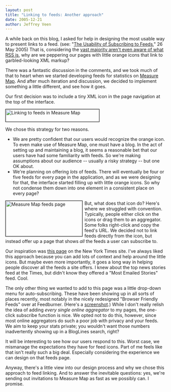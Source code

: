 ```yaml
---
layout: post
title: "Linking to feeds: Another approach"
date: 2005-12-21
author: Jeffrey Veen
---
```

A while back on this blog, I asked for help in designing the most usable way to present links to a feed. (see: "<a href="http://www.veen.com/jeff/archives/000733.html">The Usability of Subscribing to Feeds</a>," 26 May 2005) That is, considering the <a href="http://rssdiary.marketingstudies.net/content/according_to_forrester_6_use_rss.php">vast majority aren't even aware of what RSS is</a>, why are we peppering our pages with little orange icons that link to garbled-looking XML markup?

There was a fantastic discussion in the comments, and we took much of that to heart when we started developing feeds for statistics on <a href="http://www.measuremap.com/">Measure Map</a>. And after much iteration and discussion, we decided to implement something a little different, and see how it goes.

Our first decision was to include a tiny XML icon in the page navigation at the top of the interface. 

<a href="http://www.flickr.com/photos/veen/76066703/"><img src="http://static.flickr.com/41/76066703_8335ffe307_o.jpg" width="293" height="39" alt="Linking to feeds in Measure Map"  style="border: 1px solid black;" /></a>

We chose this strategy for two reasons.

<ul><li>We are pretty confident that our users would recognize the orange icon. To even make use of Measure Map, one must have a blog. In the act of setting up and maintaining a blog, it seems a reasonable bet that our users have had some familiarity with feeds. So we're making assumptions about our audience -- usually a risky strategy -- but one OK about.</li>

<li>We're planning on offering <em>lots</em> of feeds. There will eventually be four or five feeds for every page in the application, and as we were designing for that, the interface started filling up with little orange icons. So why not condense them down into one element in a consistent place on every page?</li></ul>

<a href="http://www.flickr.com/photos/veen/76064195/" title="Click for Larger Image"><img src="http://static.flickr.com/38/76064195_8b35f6153b_m.jpg" width="240" height="111" alt="Measure Map feeds page" style="border: 1px solid black; float: left; margin-right: 6px;" /></a>

But, what does that icon do? Here's where we struggled with convention. Typically, people either click on the icons or drag them to an aggregator. Some folks right-click and copy the feed's URL. We decided not to link feeds directly from the icon, but instead offer up a page that shows <em>all</em> the feeds a user can subscribe to.

Our inspiration was <a href="http://www.nytimes.com/services/xml/rss/index.html">this page</a> on the New York Times site. I've always liked this approach because you can add lots of context and help around the little icons. But maybe even more importantly, it goes a long way in helping people discover all the feeds a site offers. I knew about the top news stories feed at the Times, but didn't know they offered a "Most Emailed Stories" feed. Cool.

The only other thing we wanted to add to this page was a little drop-down menu for auto-subscribing. These have been showing up in all sorts of places recently, most notably in the nicely redesigned "Browser Friendly Feeds" over at Feedburner. (Here's a <a href="http://www.feedburner.com/fb/i/bf/new_style_zoom.gif">screenshot</a>.) While I don't really relish the idea of adding <em>every single online aggregator</em> to my pages, the one-click subscribe function is nice. We opted not to do this, however, since most online aggregators do such a poor job with privacy and your feeds. We aim to keep your stats private; you wouldn't want those numbers inadvertently showing up in a BlogLines search, right?

It will be interesting to see how our users respond to this. Worst case, we mismanage the expectations they have for feed icons. Part of me feels like that isn't really such a big deal. Especially considering the experience we can design on that feeds page.

Anyway, there's a little view into our design process and why we chose this approach to feed linking. And to answer the inevitable questions: yes, we're sending out invitations to Measure Map as fast as we possibly can. I promise.
